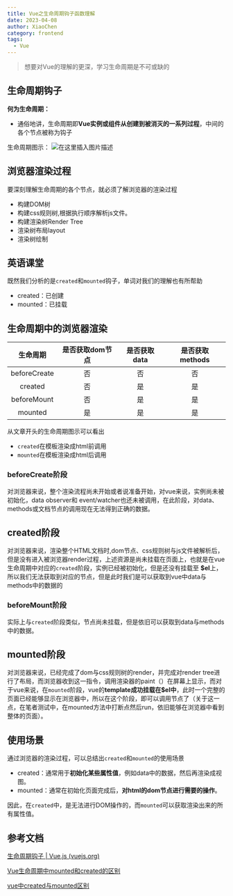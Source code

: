 ```yaml
---
title: Vue之生命周期钩子函数理解
date: 2023-04-08
author: XiaoChen
category: frontend
tags:
  - Vue
---
```

> 想要对Vue的理解的更深，学习生命周期是不可或缺的

<!-- more -->

## 生命周期钩子

**何为生命周期：**

* 通俗地讲，生命周期即**Vue实例或组件从创建到被消灭的一系列过程**，中间的各个节点被称为钩子

生命周期图示： ![在这里插入图片描述](https://p3-juejin.byteimg.com/tos-cn-i-k3u1fbpfcp/dc77a9d701624a4cb9a2091934b31855~tplv-k3u1fbpfcp-zoom-in-crop-mark:4536:0:0:0.awebp)

## 浏览器渲染过程

要深刻理解生命周期的各个节点，就必须了解浏览器的渲染过程

* 构建DOM树
* 构建css规则树,根据执行顺序解析js文件。
* 构建渲染树Render Tree
* 渲染树布局layout
* 渲染树绘制

## 英语课堂

既然我们分析的是`created`和`mounted`钩子，单词对我们的理解也有所帮助

* created：已创建
* mounted：已挂载

## 生命周期中的浏览器渲染

| **生命周期** | **是否获取dom节点** | **是否获取data** | **是否获取methods** |
| :----------: | :-----------------: | :--------------: | :-----------------: |
| beforeCreate |         否          |        否        |         否          |
|   created    |         否          |        是        |         是          |
| beforeMount  |         否          |        是        |         是          |
|   mounted    |         是          |        是        |         是          |

从文章开头的生命周期图示可以看出

* `created`在模板渲染成html前调用
* `mounted`在模板渲染成html后调用

### beforeCreate阶段

对浏览器来说，整个渲染流程尚未开始或者说准备开始，对vue来说，实例尚未被初始化，data observer和 event/watcher也还未被调用，在此阶段，对data、methods或文档节点的调用现在无法得到正确的数据。

## created阶段

对浏览器来说，渲染整个HTML文档时,dom节点、css规则树与js文件被解析后，但是没有进入被浏览器render过程，上述资源是尚未挂载在页面上，也就是在vue生命周期中对应的`created`阶段，实例已经被初始化，但是还没有挂载至 **$el**上，所以我们无法获取到对应的节点，但是此时我们是可以获取到vue中data与methods中的数据的

### beforeMount阶段

实际上与`created`阶段类似，节点尚未挂载，但是依旧可以获取到data与methods中的数据。

## mounted阶段

对浏览器来说，已经完成了dom与css规则树的render，并完成对render tree进行了布局，而浏览器收到这一指令，调用渲染器的paint（）在屏幕上显示，而对于vue来说，在`mounted`阶段，vue的**template成功挂载在$el中**，此时一个完整的页面已经能够显示在浏览器中，所以在这个阶段，即可以调用节点了（关于这一点，在笔者测试中，在mounted方法中打断点然后run，依旧能够在浏览器中看到整体的页面）。

## 使用场景

通过浏览器的渲染过程，可以总结出`created`和`mounted`的使用场景

* created：通常用于**初始化某些属性值**，例如data中的数据，然后再渲染成视图。
* mounted：通常在初始化页面完成后，**对html的dom节点进行需要的操作**。

因此，在`created`中，是无法进行DOM操作的，而`mounted`可以获取渲染出来的所有属性值。

## 参考文档

[生命周期钩子 | Vue.js (vuejs.org)](https://link.juejin.cn?target=https%3A%2F%2Fv3.cn.vuejs.org%2Fapi%2Foptions-lifecycle-hooks.html "https://v3.cn.vuejs.org/api/options-lifecycle-hooks.html")

[Vue生命周期中mounted和created的区别](https://link.juejin.cn?target=https%3A%2F%2Fblog.csdn.net%2Fxdnloveme%2Farticle%2Fdetails%2F78035065 "https://blog.csdn.net/xdnloveme/article/details/78035065")

[vue中created与mounted区别](https://link.juejin.cn?target=https%3A%2F%2Fsegmentfault.com%2Fa%2F1190000020058583 "https://segmentfault.com/a/1190000020058583")
